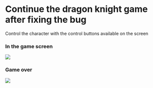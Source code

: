 # Continue the dragon knight game after fixing the bug

Control the character with the control buttons available on the screen

### In the game screen
![](https://github.com/nguyen-duc-viet/Dragon-Knight-Continue/blob/master/GamePlayImages/1.jpg)

### Game over
![](https://github.com/nguyen-duc-viet/Dragon-Knight-Continue/blob/master/GamePlayImages/2.jpg)
